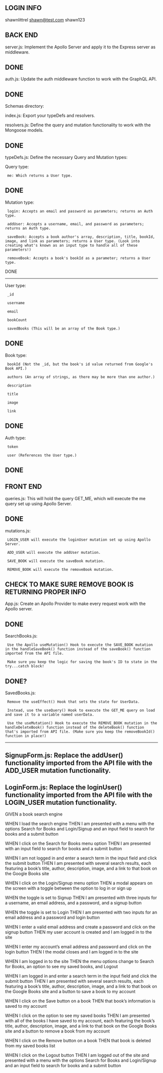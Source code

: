 **LOGIN INFO**
---
shawnlittrel
shawn@test.com
shawn123

**BACK END**
---
server.js: Implement the Apollo Server and apply it to the Express server as middleware.

DONE
---

auth.js: Update the auth middleware function to work with the GraphQL API.

DONE
---

Schemas directory:

index.js: Export your typeDefs and resolvers.

resolvers.js: Define the query and mutation functionality to work with the Mongoose models.

DONE
---

typeDefs.js: Define the necessary Query and Mutation types:


Query type:

     me: Which returns a User type.


DONE
---

Mutation type:

     login: Accepts an email and password as parameters; returns an Auth type.

     addUser: Accepts a username, email, and password as parameters; returns an Auth type.

     saveBook: Accepts a book author's array, description, title, bookId, image, and link as parameters; returns a User type. (Look into creating what's known as an input type to handle all of these parameters!)

     removeBook: Accepts a book's bookId as a parameter; returns a User type.


DONE

---

User type:

     _id

     username

     email

     bookCount

     savedBooks (This will be an array of the Book type.)


DONE
---
Book type:

     bookId (Not the _id, but the book's id value returned from Google's Book API.)

     authors (An array of strings, as there may be more than one author.)

     description

     title

     image

     link

DONE
---

Auth type:

     token

     user (References the User type.)


DONE
---

**FRONT END**
---

queries.js: This will hold the query GET_ME, which will execute the me query set up using Apollo Server.


DONE
---

mutations.js:

     LOGIN_USER will execute the loginUser mutation set up using Apollo Server.

     ADD_USER will execute the addUser mutation.

     SAVE_BOOK will execute the saveBook mutation.

     REMOVE_BOOK will execute the removeBook mutation.

CHECK TO MAKE SURE REMOVE BOOK IS RETURNING PROPER INFO
---

App.js: Create an Apollo Provider to make every request work with the Apollo server.

DONE
---

SearchBooks.js:

     Use the Apollo useMutation() Hook to execute the SAVE_BOOK mutation in the handleSaveBook() function instead of the saveBook() function imported from the API file.

     Make sure you keep the logic for saving the book's ID to state in the try...catch block!

DONE?
---

SavedBooks.js:

     Remove the useEffect() Hook that sets the state for UserData.

     Instead, use the useQuery() Hook to execute the GET_ME query on load and save it to a variable named userData.

     Use the useMutation() Hook to execute the REMOVE_BOOK mutation in the handleDeleteBook() function instead of the deleteBook() function that's imported from API file. (Make sure you keep the removeBookId() function in place!)
---
SignupForm.js: Replace the addUser() functionality imported from the API file with the ADD_USER mutation functionality.
---

LoginForm.js: Replace the loginUser() functionality imported from the API file with the LOGIN_USER mutation functionality.
---


GIVEN a book search engine


WHEN I load the search engine
THEN I am presented with a menu with the options Search for Books and Login/Signup and an input field to search for books and a submit button


WHEN I click on the Search for Books menu option
THEN I am presented with an input field to search for books and a submit button


WHEN I am not logged in and enter a search term in the input field and click the submit button
THEN I am presented with several search results, each featuring a book’s title, author, description, image, and a link to that book on the Google Books site


WHEN I click on the Login/Signup menu option
THEN a modal appears on the screen with a toggle between the option to log in or sign up


WHEN the toggle is set to Signup
THEN I am presented with three inputs for a username, an email address, and a password, and a signup button


WHEN the toggle is set to Login
THEN I am presented with two inputs for an email address and a password and login button


WHEN I enter a valid email address and create a password and click on the signup button
THEN my user account is created and I am logged in to the site


WHEN I enter my account’s email address and password and click on the login button
THEN I the modal closes and I am logged in to the site


WHEN I am logged in to the site
THEN the menu options change to Search for Books, an option to see my saved books, and Logout


WHEN I am logged in and enter a search term in the input field and click the submit button
THEN I am presented with several search results, each featuring a book’s title, author, description, image, and a link to that book on the Google Books site and a button to save a book to my account


WHEN I click on the Save button on a book
THEN that book’s information is saved to my account


WHEN I click on the option to see my saved books
THEN I am presented with all of the books I have saved to my account, each featuring the book’s title, author, description, image, and a link to that book on the Google Books site and a button to remove a book from my account


WHEN I click on the Remove button on a book
THEN that book is deleted from my saved books list


WHEN I click on the Logout button
THEN I am logged out of the site and presented with a menu with the options Search for Books and Login/Signup and an input field to search for books and a submit button  